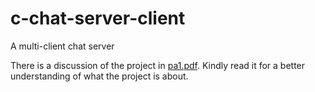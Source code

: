 c-chat-server-client
====================

A multi-client chat server 

There is a discussion of the project in [pa1.pdf](pa1.pdf). Kindly read it for a better understanding of what the project is about.
